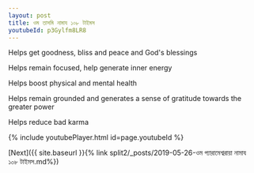 ```yaml
---
layout: post
title: ওম তাসমি নামায ১০৮ টাইমস
youtubeId: p3Gylfm8LR8
---
```

 
 
Helps get goodness, bliss and peace and God's blessings
 
Helps remain focused, help generate inner energy 
 
Helps boost physical and mental health 
 
Helps remain grounded and generates a sense of gratitude towards the greater power 
 
Helps reduce bad karma
 
 
 
 


{% include youtubePlayer.html id=page.youtubeId %}
 
[Next]({{ site.baseurl }}{% link  split2/_posts/2019-05-26-ওম প্যারামেশ্বরায়া নামায ১০৮ টাইমস.md%})
 
